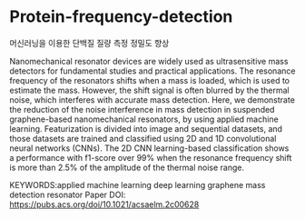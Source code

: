 # Protein-frequency-detection
머신러닝을 이용한 단백질 질량 측정 정밀도 향상

Nanomechanical resonator devices are widely used as ultrasensitive mass detectors for fundamental studies and practical applications. The resonance frequency of the resonators shifts when a mass is loaded, which is used to estimate the mass. However, the shift signal is often blurred by the thermal noise, which interferes with accurate mass detection. Here, we demonstrate the reduction of the noise interference in mass detection in suspended graphene-based nanomechanical resonators, by using applied machine learning. Featurization is divided into image and sequential datasets, and those datasets are trained and classified using 2D and 1D convolutional neural networks (CNNs). The 2D CNN learning-based classification shows a performance with f1-score over 99% when the resonance frequency shift is more than 2.5% of the amplitude of the thermal noise range.

KEYWORDS:applied machine learning deep learning graphene mass detection resonator
Paper DOI: https://pubs.acs.org/doi/10.1021/acsaelm.2c00628
